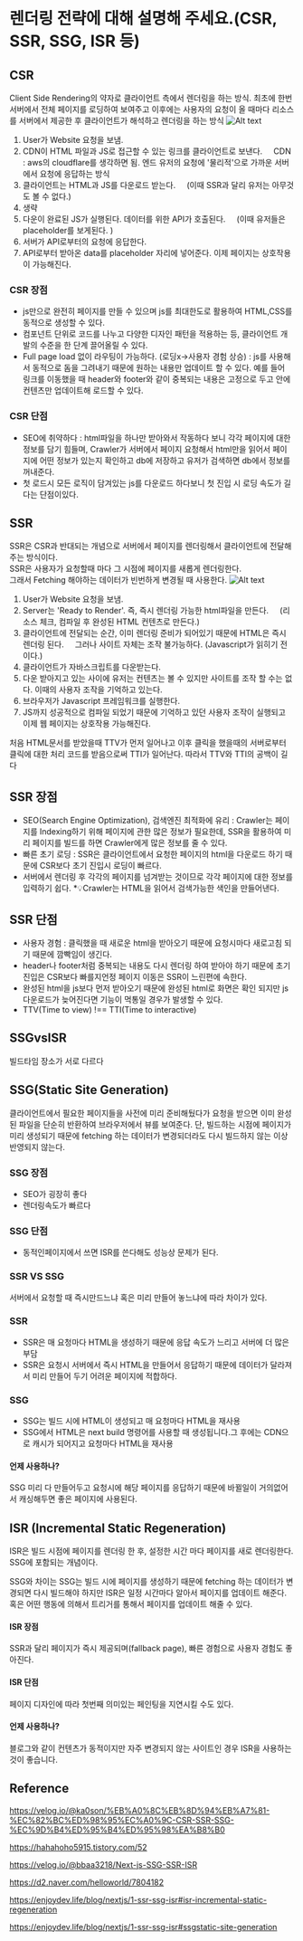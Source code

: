 # 렌더링 전략에 대해 설명해 주세요.(CSR, SSR, SSG, ISR 등)

## CSR

Client Side Rendering의 약자로 클라이언트 측에서 렌더링을 하는 방식.
최초에 한번 서버에서 전체 페이지를 로딩하여 보여주고 이후에는 사용자의 요청이 올 때마다 리소스를 서버에서 제공한 후 클라이언트가 해석하고 렌더링을 하는 방식
![Alt text](image.png)

1. User가 Website 요청을 보냄.
2. CDN이 HTML 파일과 JS로 접근할 수 있는 링크를 클라이언트로 보낸다.     CDN : aws의 cloudflare를 생각하면 됨. 엔드 유저의 요청에 '물리적'으로 가까운 서버에서 요청에 응답하는 방식
3. 클라이언트는 HTML과 JS를 다운로드 받는다.     (이때 SSR과 달리 유저는 아무것도 볼 수 없다.)
4. 생략
5. 다운이 완료된 JS가 실행된다. 데이터를 위한 API가 호출된다.     (이때 유저들은 placeholder를 보게된다. )
6. 서버가 API로부터의 요청에 응답한다.
7. API로부터 받아온 data를 placeholder 자리에 넣어준다. 이제 페이지는 상호작용이 가능해진다.

### CSR 장점

- js만으로 완전히 페이지를 만들 수 있으며 js를 최대한도로 활용하여 HTML,CSS를 동적으로 생성할 수 있다.
- 컴포넌트 단위로 코드를 나누고 다양한 디자인 패턴을 적용하는 등, 클라이언트 개발의 수준을 한 단계 끌어올릴 수 있다.
- Full page load 없이 라우팅이 가능하다. (로딩x->사용자 경험 상승) : js를 사용해서 동적으로 돔을 그려내기 때문에 원하는 내용만 업데이트 할 수 있다.
  예를 들어 링크를 이동했을 때 header와 footer와 같이 중복되는 내용은 고정으로 두고 안에 컨텐츠만 업데이트해 로드할 수 있다.

### CSR 단점

- SEO에 취약하다 : html파일을 하나만 받아와서 작동하다 보니 각각 페이지에 대한 정보를 담기 힘들며, Crawler가 서버에서 페이지 요청해서 html만을 읽어서 페이지에 어떤 정보가 있는지 확인하고 db에 저장하고 유저가 검색하면 db에서 정보를 꺼내준다.
- 첫 로드시 모든 로직이 담겨있는 js를 다운로드 하다보니 첫 진입 시 로딩 속도가 길다는 단점이있다.

## SSR

SSR은 CSR과 반대되는 개념으로 서버에서 페이지를 렌더링해서 클라이언트에 전달해주는 방식이다.  
SSR은 사용자가 요청할때 마다 그 시점에 페이지를 새롭게 렌더링한다.  
그래서 Fetching 해야하는 데이터가 빈번하게 변경될 때 사용한다.
![Alt text](image-1.png)

1. User가 Website 요청을 보냄.
2. Server는 'Ready to Render'. 즉, 즉시 렌더링 가능한 html파일을 만든다.     (리소스 체크, 컴파일 후 완성된 HTML 컨텐츠로 만든다.)
3. 클라이언트에 전달되는 순간, 이미 렌더링 준비가 되어있기 때문에 HTML은 즉시 렌더링 된다.
       그러나 사이트 자체는 조작 불가능하다. (Javascript가 읽히기 전이다.)
4. 클라이언트가 자바스크립트를 다운받는다.
5. 다운 받아지고 있는 사이에 유저는 컨텐츠는 볼 수 있지만 사이트를 조작 할 수는 없다. 이때의 사용자 조작을 기억하고 있는다.
6. 브라우저가 Javascript 프레임워크를 실행한다.
7. JS까지 성공적으로 컴파일 되었기 때문에 기억하고 있던 사용자 조작이 실행되고 이제 웹 페이지는 상호작용 가능해진다.

처음 HTML문서를 받았을때 TTV가 먼저 일어나고 이후 클릭을 했을때의 서버로부터 클릭에 대한 처리 코드를 받음으로써 TTI가 일어난다. 따라서 TTV와 TTI의 공백이 길다

## SSR 장점

- SEO(Search Engine Optimization), 검색엔진 최적화에 유리 : Crawler는 페이지를 Indexing하기 위해 페이지에 관한 많은 정보가 필요한데, SSR을 활용하여 미리 페이지를 빌드를 하면 Crawler에게 많은 정보를 줄 수 있다.
- 빠른 초기 로딩 : SSR은 클라이언트에서 요청한 페이지의 html을 다운로드 하기 때문에 CSR보다 초기 진입시 로딩이 빠르다.
- 서버에서 렌더링 후 각각의 페이지를 넘겨받는 것이므로 각각 페이지에 대한 정보를 입력하기 쉽다.
  \*💡Crawler는 HTML을 읽어서 검색가능한 색인을 만들어낸다.

## SSR 단점

- 사용자 경험 : 클릭했을 때 새로운 html을 받아오기 때문에 요청시마다 새로고침 되기 때문에 깜빡임이 생긴다.
- header나 footer처럼 중복되는 내용도 다시 렌더링 하여 받아야 하기 때문에
  초기진입은 CSR보다 빠를지언정 페이지 이동은 SSR이 느린편에 속한다.
- 완성된 html을 js보다 먼저 받아오기 때문에 완성된 html로 화면은 확인 되지만 js다운로드가 늦어진다면 기능이 먹통일 경우가 발생할 수 있다.
- TTV(Time to view) !== TTI(Time to interactive)

## SSGvsISR

빌드타임 장소가 서로 다르다

## SSG(Static Site Generation)

클라이언트에서 필요한 페이지들을 사전에 미리 준비해뒀다가 요청을 받으면 이미 완성된 파일을 단순히 반환하여 브라우저에서 뷰를 보여준다.
단, 빌드하는 시점에 페이지가 미리 생성되기 때문에 fetching 하는 데이터가 변경되더라도 다시 빌드하지 않는 이상 반영되지 않는다.

### SSG 장점

- SEO가 굉장히 좋다
- 렌더링속도가 빠르다

### SSG 단점

- 동적인페이지에서 쓰면 ISR를 쓴다해도 성능상 문제가 된다.

### SSR VS SSG

서버에서 요청할 때 즉시만드느냐 혹은 미리 만들어 놓느냐에 따라 차이가 있다.

### SSR

- SSR은 매 요청마다 HTML을 생성하기 때문에 응답 속도가 느리고 서버에 더 많은 부담
- SSR은 요청시 서버에서 즉시 HTML을 만들어서 응답하기 때문에 데이터가 달라져서 미리 만들어 두기 어려운 페이지에 적합하다.

### SSG

- SSG는 빌드 시에 HTML이 생성되고 매 요청마다 HTML을 재사용
- SSG에서 HTML은 next build 명령어를 사용할 때 생성됩니다.그 후에는 CDN으로 캐시가 되어지고 요청마다 HTML을 재사용

#### 언제 사용하나?

SSG 미리 다 만들어두고 요청시에 해당 페이지를 응답하기 때문에 바뀔일이 거의없어서 캐싱해두면 좋은 페이지에 사용된다.

## ISR (Incremental Static Regeneration)

ISR은 빌드 시점에 페이지를 렌더링 한 후, 설정한 시간 마다 페이지를 새로 렌더링한다.  
SSG에 포함되는 개념이다.

SSG와 차이는 SSG는 빌드 시에 페이지를 생성하기 때문에 fetching 하는 데이터가 변경되면 다시 빌드해야 하지만 ISR은 일정 시간마다 알아서 페이지를 업데이트 해준다.
혹은 어떤 행동에 의해서 트리거를 통해서 페이지를 업데이트 해줄 수 있다.

#### ISR 장점

SSR과 달리 페이지가 즉시 제공되며(fallback page), 빠른 경험으로 사용자 경험도 좋아진다.

#### ISR 단점

페이지 디자인에 따라 첫번째 의미있는 페인팅을 지연시킬 수도 있다.

#### 언제 사용하나?

블로그와 같이 컨텐츠가 동적이지만 자주 변경되지 않는 사이트인 경우 ISR을 사용하는 것이 좋습니다.

## Reference

https://velog.io/@ka0son/%EB%A0%8C%EB%8D%94%EB%A7%81-%EC%82%BC%ED%98%95%EC%A0%9C-CSR-SSR-SSG-%EC%9D%B4%ED%95%B4%ED%95%98%EA%B8%B0

https://hahahoho5915.tistory.com/52

https://velog.io/@bbaa3218/Next-js-SSG-SSR-ISR

https://d2.naver.com/helloworld/7804182

https://enjoydev.life/blog/nextjs/1-ssr-ssg-isr#isr-incremental-static-regeneration

https://enjoydev.life/blog/nextjs/1-ssr-ssg-isr#ssgstatic-site-generation
